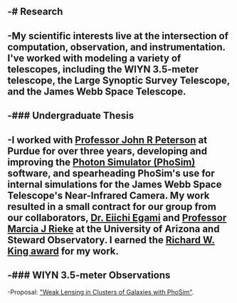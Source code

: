 -# Research
 -
 -My scientific interests live at the intersection of computation, observation, and instrumentation. I've worked with modeling a variety of telescopes, including the WIYN 3.5-meter telescope, the Large Synoptic Survey Telescope, and the James Webb Space Telescope.
 -
 -### Undergraduate Thesis
 -
 -I worked with [Professor John R Peterson](https://lsst.rcac.purdue.edu/) at Purdue for over three years, developing and improving the [Photon Simulator (PhoSim)](https://bitbucket.org/phosim/phosim_release/wiki/Home) software, and spearheading PhoSim's use for internal simulations for the James Webb Space Telescope's Near-Infrared Camera. My work resulted in a small contract for our group from our collaborators, [Dr. Eiichi Egami](https://www.as.arizona.edu/people/faculty/eiichi-egami) and [Professor Marcia J Rieke](https://www.as.arizona.edu/people/faculty/marcia-j-rieke) at the University of Arizona and Steward Observatory. I earned the [Richard W. King award](http://www.physics.purdue.edu/about/prizes_awards/undergraduate_awards.html#King) for my work.
 -
 -### WIYN 3.5-meter Observations
 -
 -Proposal: ["Weak Lensing in Clusters of Galaxies with PhoSim"](https://www.noao.edu/noaoprop/abstract.mpl?2017B-0824). 
